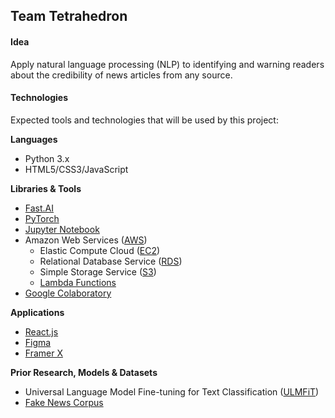 ## Team Tetrahedron

#### Idea

Apply natural language processing (NLP) to identifying and warning readers about the credibility of news articles from any source.

#### Technologies

Expected tools and technologies that will be used by this project:

**Languages**
- Python 3.x
- HTML5/CSS3/JavaScript

**Libraries & Tools**
- [Fast.AI](https://www.fast.ai/ "Fast.AI website")
- [PyTorch](https://pytorch.org/ "PyTorch website")
- [Jupyter Notebook](https://jupyter.org/ "Jupyter website")
- Amazon Web Services ([AWS](https://aws.amazon.com/ "AWS main landing page"))
  - Elastic Compute Cloud ([EC2](https://aws.amazon.com/ec2/ "EC2 landing page"))
  - Relational Database Service ([RDS](https://aws.amazon.com/rds/ "RDS landing page"))
  - Simple Storage Service ([S3](https://aws.amazon.com/s3/ "S3 landing page"))
  - [Lambda Functions](https://aws.amazon.com/lambda/ "Lambda landing page")
- [Google Colaboratory](https://colab.research.google.com/ "Google Colaboratory landing page")

**Applications**
- [React.js](https://reactjs.org/ "React.js website")
- [Figma](https://www.figma.com/ "Figma website")
- [Framer X](https://www.framer.com/ "Framer website")

**Prior Research, Models & Datasets**
- Universal Language Model Fine-tuning for Text Classification ([ULMFiT](https://arxiv.org/pdf/1801.06146.pdf "ULMFiT Paper"))
- [Fake News Corpus](https://github.com/several27/FakeNewsCorpus "FakeNewsCorpus repository")
